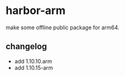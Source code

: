 # harbor-arm
make some offline public package for arm64.

## changelog 
- add 1.10.10.arm
- add 1.10.15-arm